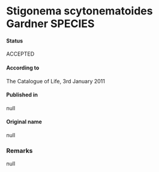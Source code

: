 # Stigonema scytonematoides Gardner SPECIES

#### Status
ACCEPTED

#### According to
The Catalogue of Life, 3rd January 2011

#### Published in
null

#### Original name
null

### Remarks
null